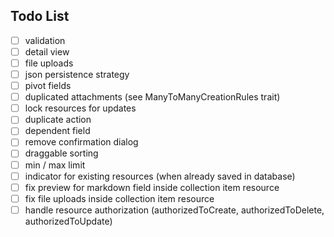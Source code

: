## Todo List

- [ ] validation
- [ ] detail view
- [ ] file uploads
- [ ] json persistence strategy
- [ ] pivot fields
- [ ] duplicated attachments (see ManyToManyCreationRules trait)
- [ ] lock resources for updates
- [ ] duplicate action
- [ ] dependent field
- [ ] remove confirmation dialog
- [ ] draggable sorting
- [ ] min / max limit
- [ ] indicator for existing resources (when already saved in database)
- [ ] fix preview for markdown field inside collection item resource
- [ ] fix file uploads inside collection item resource
- [ ] handle resource authorization (authorizedToCreate, authorizedToDelete, authorizedToUpdate)
